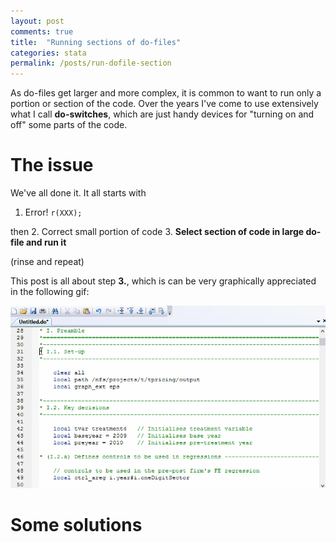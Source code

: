 ```yaml
---
layout: post
comments: true
title:  "Running sections of do-files"
categories: stata
permalink: /posts/run-dofile-section
---
```


As do-files get larger and more complex, it is common to want to run only a portion or section of the code. Over the years I've come to use extensively what I call **do-switches**, which are just handy devices for "turning on and off" some parts of the code.

# The issue

We've all done it. It all starts with

1. Error! `r(XXX);`

  then
2. Correct small portion of code
3. **Select section of code in large do-file and run it**

(rinse and repeat)

This post is all about step **3.**, which is can be very graphically appreciated in the following gif:

![Long selection](../files/long_selection.gif)

# Some solutions
